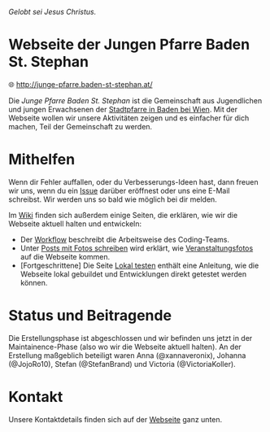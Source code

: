 _Gelobt sei Jesus Christus._

# Webseite der Jungen Pfarre Baden St. Stephan

 :globe_with_meridians: http://junge-pfarre.baden-st-stephan.at/

Die _Junge Pfarre Baden St. Stephan_ ist die Gemeinschaft aus Jugendlichen und jungen Erwachsenen der [Stadtpfarre in Baden bei Wien][1]. Mit der Webseite wollen wir unsere Aktivitäten zeigen und es einfacher für dich machen, Teil der Gemeinschaft zu werden.

# Mithelfen

Wenn dir Fehler auffallen, oder du Verbesserungs-Ideen hast, dann freuen wir uns, wenn du ein [Issue][2] darüber eröffnest oder uns eine E-Mail schreibst. Wir werden uns so bald wie möglich bei dir melden.

Im [Wiki][3] finden sich außerdem einige Seiten, die erklären, wie wir die Webseite aktuell halten und entwickeln:
- Der [Workflow][4] beschreibt die Arbeitsweise des Coding-Teams.
- Unter [Posts mit Fotos schreiben][5] wird erklärt, wie [Veranstaltungsfotos][6] auf die Webseite kommen.
- [Fortgeschrittene] Die Seite [Lokal testen][7] enthält eine Anleitung, wie die Webseite lokal gebuildet und Entwicklungen direkt getestet werden können.

# Status und Beitragende

Die Erstellungsphase ist abgeschlossen und wir befinden uns jetzt in der Maintainence-Phase (also wo wir die Webseite aktuell halten). An der Erstellung maßgeblich beteiligt waren Anna (@xannaveronix), Johanna (@JojoRo10), Stefan (@StefanBrand) und Victoria (@VictoriaKoller).

# Kontakt

Unsere Kontaktdetails finden sich auf der [Webseite][8] ganz unten.

[1]: http://www.baden-st-stephan.at/
[2]: https://github.com/junge-pfarre/junge-pfarre.github.io/issues
[3]: https://github.com/junge-pfarre/junge-pfarre.github.io/wiki
[4]: https://github.com/junge-pfarre/junge-pfarre.github.io/wiki/Workflow
[5]: https://github.com/junge-pfarre/junge-pfarre.github.io/wiki/Posts-mit-Fotos-schreiben
[6]: http://junge-pfarre.baden-st-stephan.at/fotos
[7]: https://github.com/junge-pfarre/junge-pfarre.github.io/wiki/Lokal-testen
[8]: http://junge-pfarre.baden-st-stephan.at/#kontakt
